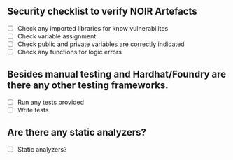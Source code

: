 ## Security checklist to verify NOIR Artefacts
- [ ] Check any imported libraries for know vulnerabilites
- [ ] Check variable assignment
- [ ] Check public and private variables are correctly indicated
- [ ] Check any functions for logic errors

## Besides manual testing and Hardhat/Foundry are there any other testing frameworks.
- [ ] Run any tests provided
- [ ] Write tests

## Are there any static analyzers?
- [ ] Static analyzers?
